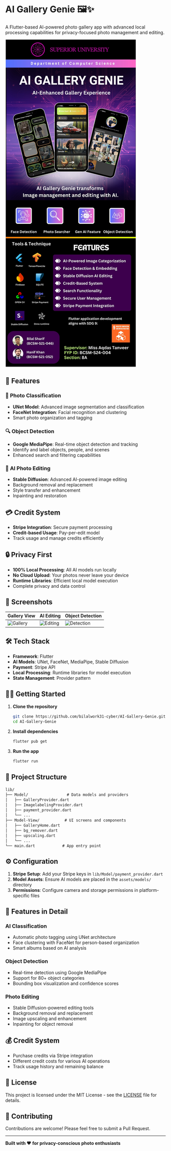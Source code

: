 # AI Gallery Genie 🖼️✨

A Flutter-based AI-powered photo gallery app with advanced local processing capabilities for privacy-focused photo management and editing.

![AI Gallery Genie](aI%20gALLERY%20gENIE(2).jpg)

## 🚀 Features

### 📸 **Photo Classification**
- **UNet Model**: Advanced image segmentation and classification
- **FaceNet Integration**: Facial recognition and clustering
- Smart photo organization and tagging

### 🔍 **Object Detection**
- **Google MediaPipe**: Real-time object detection and tracking
- Identify and label objects, people, and scenes
- Enhanced search and filtering capabilities

### 🎨 **AI Photo Editing**
- **Stable Diffusion**: Advanced AI-powered image editing
- Background removal and replacement
- Style transfer and enhancement
- Inpainting and restoration

## 💳 Credit System

- **Stripe Integration**: Secure payment processing
- **Credit-based Usage**: Pay-per-edit model
- Track usage and manage credits efficiently

## 🔒 Privacy First

- **100% Local Processing**: All AI models run locally
- **No Cloud Upload**: Your photos never leave your device
- **Runtime Libraries**: Efficient local model execution
- Complete privacy and data control

## 📱 Screenshots

| Gallery View | AI Editing | Object Detection |
|--------------|------------|------------------|
| ![Gallery](images/aI%20gALLERY%20gENIE(2).jpg) | ![Editing](images/aI%20gALLERY%20gENIE(2).jpg) | ![Detection](images/aI%20gALLERY%20gENIE(2).jpg) |

## 🛠️ Tech Stack

- **Framework**: Flutter
- **AI Models**: UNet, FaceNet, MediaPipe, Stable Diffusion
- **Payment**: Stripe API
- **Local Processing**: Runtime libraries for model execution
- **State Management**: Provider pattern

## 🏃‍♂️ Getting Started

1. **Clone the repository**
   ```bash
   git clone https://github.com/bilalwork31-cyber/AI-Gallery-Genie.git
   cd AI-Gallery-Genie
   ```

2. **Install dependencies**
   ```bash
   flutter pub get
   ```

3. **Run the app**
   ```bash
   flutter run
   ```

## 📁 Project Structure

```
lib/
├── Model/                 # Data models and providers
│   ├── GalleryProvider.dart
│   ├── ImagelabelingProvider.dart
│   ├── payment_provider.dart
│   └── ...
├── Model-View/           # UI screens and components
│   ├── GalleryHome.dart
│   ├── bg_remover.dart
│   ├── upscaling.dart
│   └── ...
└── main.dart            # App entry point
```

## ⚙️ Configuration

1. **Stripe Setup**: Add your Stripe keys in `lib/Model/payment_provider.dart`
2. **Model Assets**: Ensure AI models are placed in the `assets/models/` directory
3. **Permissions**: Configure camera and storage permissions in platform-specific files

## 🔧 Features in Detail

### AI Classification
- Automatic photo tagging using UNet architecture
- Face clustering with FaceNet for person-based organization
- Smart albums based on AI analysis

### Object Detection
- Real-time detection using Google MediaPipe
- Support for 80+ object categories
- Bounding box visualization and confidence scores

### Photo Editing
- Stable Diffusion-powered editing tools
- Background removal and replacement
- Image upscaling and enhancement
- Inpainting for object removal

## 💰 Credit System
- Purchase credits via Stripe integration
- Different credit costs for various AI operations
- Track usage history and remaining balance

## 📄 License

This project is licensed under the MIT License - see the [LICENSE](LICENSE) file for details.

## 🤝 Contributing

Contributions are welcome! Please feel free to submit a Pull Request.

---

**Built with ❤️ for privacy-conscious photo enthusiasts**
